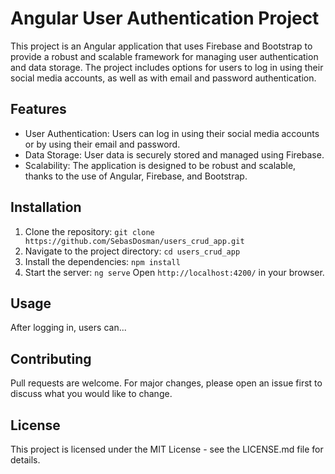 # Angular User Authentication Project
This project is an Angular application that uses Firebase and Bootstrap to provide a robust and scalable framework for managing user authentication and data storage. The project includes options for users to log in using their social media accounts, as well as with email and password authentication.

## Features
- User Authentication: Users can log in using their social media accounts or by using their email and password.
- Data Storage: User data is securely stored and managed using Firebase.
- Scalability: The application is designed to be robust and scalable, thanks to the use of Angular, Firebase, and Bootstrap.

## Installation
1. Clone the repository: `git clone https://github.com/SebasDosman/users_crud_app.git`
2. Navigate to the project directory: `cd users_crud_app`
3. Install the dependencies: `npm install`
4. Start the server: `ng serve`
Open `http://localhost:4200/` in your browser.

## Usage
After logging in, users can...

## Contributing
Pull requests are welcome. For major changes, please open an issue first to discuss what you would like to change.

## License
This project is licensed under the MIT License - see the LICENSE.md file for details.
